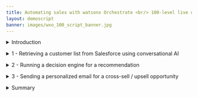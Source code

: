 ```yaml
---
title: Automating sales with watsonx Orchestrate <br/> 100-level live demo
layout: demoscript
banner: images/wxo_100_script_banner.jpg
---
```


<span id="top"></span>

<details markdown="1">

<summary>Introduction</summary>

Today we’ll see how IBM watsonx Orchestrate uses conversational AI to help sales professionals get their work done quickly.

Insurance sales agents spend their days doing many tasks. Much of their time is spent taking care of existing clients, but an important part of being an insurance agent is finding new customers.<br/><br/>We’ll look at how watsonx Orchestrate performs a series of tasks that traditionally require the use of multiple systems. Because they use so many systems and applications in a day, agents find it cumbersome to constantly switch between them.

Let’s look at how we can help agents become more efficient and effective in carrying out these daily responsibilities. Prior to watsonx Orchestrate, agents in an insurance office dedicated a few hours per week to sending prospecting emails for upsell and cross-sell. The steps of this process were: 
1.	Search Salesforce for customers that meet certain criteria.
2.	Determine the best cross-sell products to offer each customer.
3.	Write a customized email to each customer.
4.	Send each customer an e-mail.

We will see in the demo how IBM watsonx Orchestrate can assist agents in performing this sequence of tasks. 

<br/>
</details>

<p/>

<details markdown="1">

<summary>1 - Retrieving a customer list from Salesforce using conversational AI</summary>

<br/>

| **1.1** | **Invoke Salesforce skill using natural language** |
| :--- | :--- |
| **Narration** | A common task for an insurance seller is to periodically search the Salesforce CRM system for customers with recent life changes and identify upsell/cross-sell opportunities. Traditionally this step involves creating custom Salesforce reports and downloading them offline for manual review by the seller.<br/><br/> Now let’s invoke the Salesforce task using a simple natural language phrase. Orchestrate will use AI to understand our intent and can perform the correct action even when the request is ambiguous.|
| **Action** &nbsp; 1.1.1 | Type a natural language command **'Write upsell email to customers'**<br/> <img src="images/1-1-1.png" width="800" /> |
| **Narration** | In this first step of the upsell automation, watsonx Orchestrate automatically connects to Salesforce using an API to query multiple data fields and retrieve a list of customers with recent life changes. Instead of offline reports, the customer data is neatly displayed in a table within Orchestrate's chat interface.<br/><br/>In this case, the agent reviews the list of customers and decides on a cross-sell opportunity with John Collins because he has a child who is about to turn twenty-six. In the US, twenty-six is a milestone requiring children to acquire independent health insurance coverage. Other countries set different age limits for various family milestones.|
| **Action** &nbsp; 1.1.2 | Select **John Collins** (1) from the table and click **Apply** (2) in the chat window. <br/> <img src="images/1-1-2.png" width="800" /> |

<br/>

**[Go to top](#place1)**

<br/><br/>

</details>

<p/>

<details markdown="1">

<summary>2 - Running a decision engine for a recommendation</summary>

<br/>

| **2.1** | **Identify products for cross-sell / upsell** |
| :--- | :--- |
| **Narration** | The next step is to determine which products to recommend for the selected customer.<br/><br/>To do this task, watsonx Orchestrate automatically invokes a product recommendation skill that uses built-in decisioning capabilities to apply business logic that considers many different factors, such as the child’s age, pre-existing conditions, and current coverage, to determine the best products to recommend to the customer.<br/><br/>In the case of John Collins, the decision engine recommends three health insurance plans suitable for his young adult: Bronze-level Marketplace Plan, Silver-level Marketplace Plan and Short-term Health Insurance.|

| **Action** &nbsp; 2.1.1 | The customer details are submitted into the built-in decision engine and the upsell recommendations are displayed. Note that this form would usually be hidden as it is an intermediate step, but it’s shown here for clarity. <br/> <img src="images/2-1-1.png" width="800" /> |

<br/>

**[Go to top](#place1)**

<br/><br/>

</details>

<p/>

<details markdown="1">

<summary>3 - Sending a personalized email for a cross-sell / upsell opportunity</summary>

<br/>

| **3.1** | **Use generative AI to create a personalized email** |
| :--- | :--- |
| **Narration** | Personalized emails make sales offers more compelling and increase the likelihood of conversion. Large Language Models (LLMs) use natural language processing capabilities to generate customer-specific emails by understanding context and producing human-like text.<br/><br/>watsonx Orchestrate can use any of the watsonx.ai LLMs to generate a personalized email for the client. The generative AI input prompt is automatically created based on the customer’s life event. Also, the products recommended by the decision engine are inserted dynamically into the prompt submitted to the LLM.|
| **Action** &nbsp; 3.1.1 | In the prompt field, highlight the embedded recommended products to show how the prompt has been populated using data taken from the CRM system and the decision engine (1). Click Apply (2). <br/> <img src="images/3-1-1.png" width="800" /> |
| **Action** &nbsp; 3.1.2 | Scroll down and click **Apply**. <br/> <img src="images/3-1-2.png" width="800" /> |
| **Narration** | watsonx Orchestrate connects to watsonx.ai to generate an email containing the upsell offer. The generated email contains client-specific content that references the client’s recent history and why the products have been recommended. <br/><br/> Orchestrate then launches the out-of-the-box Microsoft Outlook skill so the seller can send the email directly from Orchestrate without having to open their email client. The fields for the e-mail, such as the subject line and e-mail body, are pre-prepopulated and can be updated.|
| **Action** &nbsp; 3.1.3 | Change the email address in the **To** field to your own email. Review the email and show the customer the email text automatically generated by the watsonx.ai. <br/> <img src="images/3-1-3.png" width="800" /> <br/> Highlight and review the automatically generated email subject and body.|
| **Action** &nbsp; 3.1.4 | Review the email. <br/><br/> Scroll down and click **Apply** in the watsonx Orchestrate chat window. <br/> <img src="images/3-1-4.png" width="800" /> |
| **Action** &nbsp; 3.1.5 | Open an email client to show the sent email (the email may not be received if a known bug is not fixed). <br/> <img src="images/3-1-5.jpg" width="800" /> |
| **Narration** | As you can see here in one of their inboxes, the email was sent successfully. |
  
<br/>

**[Go to top](#place1)**

<br/><br/>

</details>

<p/>

<details markdown="1">

<summary>Summary</summary>

<br/>

To summarize, in today’s demo we saw an insurance seller use watsonx Orchestrate to automate some of their repetitive, daily tasks. What would normally take hours to do, we were able to accomplish in only five minutes without any code or constant switching between applications. 

That’s because watsonx Orchestrate comes with a catalog of pre-built skills and the ability to create custom ones. Instead of manually moving data between applications, users only need to interact conversationally to invoke their tasks.

For multiple customers, this is equivalent to saving days of work. From an IT perspective, you are creating more efficient ways of doing work for end users and developers alike, and getting more out of your existing investments.

Thank you for attending today’s presentation.

**[Go to top](#place1)**

<br/><br/>

</details>